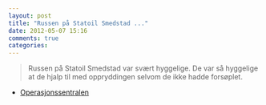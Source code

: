 ```yaml
---
layout: post
title: "Russen på Statoil Smedstad ..."
date: 2012-05-07 15:16
comments: true
categories: 
---
```

> Russen på Statoil Smedstad var svært hyggelige. De var så hyggelige at de hjalp til med oppryddingen selvom de ikke hadde forsøplet. 
- [Operasjonssentralen](https://twitter.com/oslopolitiops/status/199623886780907522)
